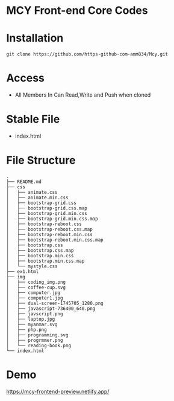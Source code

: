 # MCY Front-end Core Codes

# Installation

```
git clone https://github.com/https-github-com-amm834/Mcy.git

```
# Access
- All Members In Can Read,Write and Push when cloned


# Stable File
- index.html

# File Structure
```
.
├── README.md
├── css
│   ├── animate.css
│   ├── animate.min.css
│   ├── bootstrap-grid.css
│   ├── bootstrap-grid.css.map
│   ├── bootstrap-grid.min.css
│   ├── bootstrap-grid.min.css.map
│   ├── bootstrap-reboot.css
│   ├── bootstrap-reboot.css.map
│   ├── bootstrap-reboot.min.css
│   ├── bootstrap-reboot.min.css.map
│   ├── bootstrap.css
│   ├── bootstrap.css.map
│   ├── bootstrap.min.css
│   ├── bootstrap.min.css.map
│   └── mystyle.css
├── ex1.html
├── img
│   ├── coding_img.png
│   ├── coffee-cup.svg
│   ├── computer.jpg
│   ├── computer1.jpg
│   ├── dual-screen-1745705_1280.png
│   ├── javascript-736400_640.png
│   ├── javscript.png
│   ├── laptop.jpg
│   ├── myanmar.svg
│   ├── php.png
│   ├── programming.svg
│   ├── progrmmer.png
│   └── reading-book.png
└── index.html
```
# Demo
https://mcy-frontend-preview.netlify.app/
